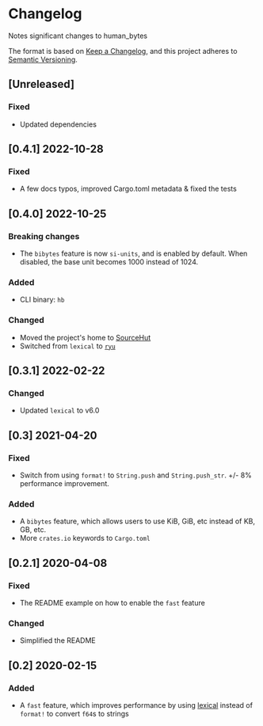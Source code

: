 # Changelog
Notes significant changes to human_bytes

The format is based on [Keep a Changelog](https://keepachangelog.com/en/1.0.0/),
and this project adheres to [Semantic Versioning](https://semver.org/spec/v2.0.0.html).

## [Unreleased]

### Fixed

* Updated dependencies

## [0.4.1] 2022-10-28

### Fixed

* A few docs typos, improved Cargo.toml metadata & fixed the tests

## [0.4.0] 2022-10-25

### Breaking changes

* The `bibytes` feature is now `si-units`, and is enabled by default.
  When disabled, the base unit becomes 1000 instead of 1024.

### Added

* CLI binary: `hb`

### Changed

* Moved the project's home to [SourceHut](https://sr.ht/~f9/human_bytes)
* Switched from `lexical` to [`ryu`](https://github.com/dtolnay/ryu)

## [0.3.1] 2022-02-22

### Changed

* Updated `lexical` to v6.0

## [0.3] 2021-04-20

### Fixed
* Switch from using `format!` to `String.push` and `String.push_str`. +/- 8% performance improvement.

### Added
* A `bibytes` feature, which allows users to use KiB, GiB, etc instead of KB, GB, etc.
* More `crates.io` keywords to `Cargo.toml`

## [0.2.1] 2020-04-08

### Fixed
* The README example on how to enable the `fast` feature

### Changed
* Simplified the README

## [0.2] 2020-02-15

### Added
* A `fast` feature, which improves performance by using [lexical](https://github.com/Alexhuszagh/rust-lexical) instead of `format!` to convert `f64`s to strings
